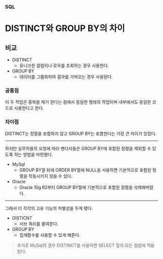 ### SQL
# DISTINCT와 GROUP BY의 차이

## 비교
- DISTINCT
  - 유니크한 컬럼이나 로우를 조회하는 경우 사용한다.
- GROUP BY
  - 데이터를 그룹화하여 결과를 가져오는 경우 사용된다.

### 공통점
이 두 작업은 중복을 제거 한다는 점에서 동일한 형태의 작업이며 내부에서도 동일한 코드로 사용한다고 한다.

### 차이점
DISTINCT는 정렬을 포함하지 않고 GROUP BY는 포함한다는 가장 큰 차이가 있었다.

---

하지만 실무자들의 요청에 따라 벤더사들은 GROUP BY에 포함된 정렬을 제외할 수 있도록 하는 방법을 마련했다.
- MySql 
  - GROUP BY절 뒤에 ORDER BY절에 NULL을 사용하면 기본적으로 포함된 정렬을 작동시키지 않을 수 있다.
- Oracle
  - Oracle 10g R2부터 GROUP BY절에 기본적으로 포함된 정렬을 삭제해버렸다.

---

그래서 더 각각의 고유 기능의 차별성을 두게 됐다.
- DISTICNT
  - 서브 쿼리를 줄여준다.
- GROUP BY
  - 집계함수를 사용할 수 있게 해준다.

> 추가로 MySql의 경우 DISTINCT를 사용하면 SELECT 절의 모든 컬럼에 적용된다.
